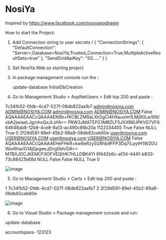 # NosiYa
Inspired by https://www.facebook.com/nosiyapodnaem

How to start the Project:
1. Add Connection string to user secrets / 
  {
  "ConnectionStrings": {
    "DefaultConnection": "Server=<host>;Database=NosiYa;Trusted_Connection=True;MultipleActiveResultSets=true"
  },
  "SendGridApiKey": "SG....."
  }
}

2. Set NosiYa.Web as starting project
3. In package management console run the :
   
   update-database InitialDbCreation

4. Go to Management Studio > AspNetUsers > Edit top 200 and paste :

7c34fb52-0fdb-4cd7-027f-08db822aa1b7	admin@nosiya.com	ADMIN@NOSIYA.COM	admin@nosiya.com	ADMIN@NOSIYA.COM	False	AQAAAAEAACcQAAAAEN9b+fKCBLZMRaLXti2gCl4HXauoim1LMj9GLe/l06/xbA2jwiaeLJg/nhxQxJLsYA==	PRW3JMATEP23MBZLF5JXXR6UPKVG7VF6	64648ab8-12b8-4ce8-8a13-ac490c86b20a	1122334455	True	False	NULL	True	0
2f29d591-89ef-45b2-89a9-08db83ceb60e	user@nosiya.com	USER@NOSIYA.COM	user@nosiya.com	USER@NOSIYA.COM	False	AQAAAAEAACcQAAAAEHeFHkR+kw6eRzy5GRhb9FFP3Dq7iLpytH1WZGUWor6hw/G14jQpgeeJj0rg0bh/DA==	M7BXJDCJKEMCFXOFVEQIHK7HLLDBK4YI	9f442b6c-af34-4441-b833-73c88421b68d	NULL	False	False	NULL	True	0

![image](https://github.com/TabakovG/NosiYa/assets/25383066/f92a5abc-d188-4ae8-9577-67b2a7d6b3e7)

5.  Go to Management Studio > Carts > Edit top 200 and paste :

1	7c34fb52-0fdb-4cd7-027f-08db822aa1b7
2	2f29d591-89ef-45b2-89a9-08db83ceb60e

![image](https://github.com/TabakovG/NosiYa/assets/25383066/18092d68-6329-4a3c-ba56-8b7a1b937fe9)

6. Go to Visual Studio > Package management console and run:

  update-database

  accountspass- 123123
   
